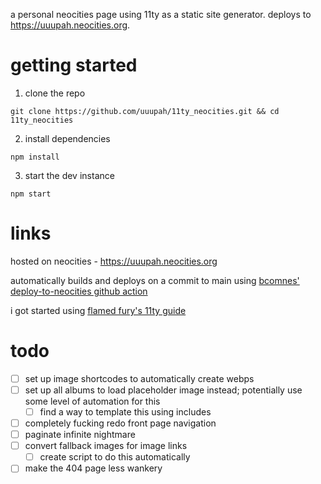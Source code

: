 a personal neocities page using 11ty as a static site generator. deploys to https://uuupah.neocities.org.

# getting started

1. clone the repo

`git clone https://github.com/uuupah/11ty_neocities.git && cd 11ty_neocities`

2. install dependencies

`npm install`

3. start the dev instance 

`npm start`

# links

hosted on neocities - https://uuupah.neocities.org

automatically builds and deploys on a commit to main using [bcomnes' deploy-to-neocities github action](https://github.com/bcomnes/deploy-to-neocities)

i got started using [flamed fury's 11ty guide](https://flamedfury.com/guides/11ty-homepage-neocities/)

# todo
- [ ] set up image shortcodes to automatically create webps 
- [ ] set up all albums to load placeholder image instead; potentially use some level of automation for this
  - [ ] find a way to template this using includes
- [ ] completely fucking redo front page navigation
- [ ] paginate infinite nightmare
- [ ] convert fallback images for image links
  - [ ] create script to do this automatically
- [ ] make the 404 page less wankery